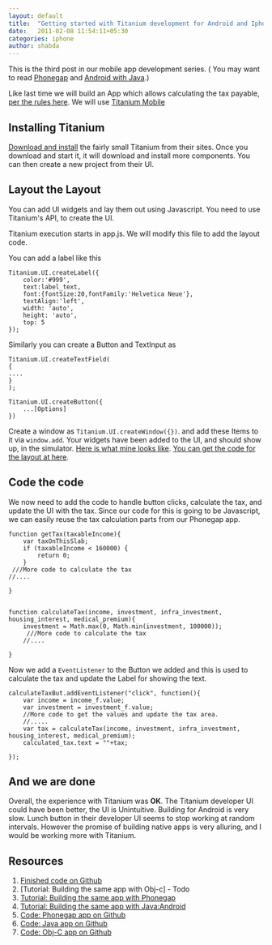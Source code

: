 ```yaml
---
layout: default
title:  "Getting started with Titanium development for Android and Iphone"
date:   2011-02-08 11:54:11+05:30
categories: iphone
author: shabda
---
```

This is the third post in our mobile app development series. ( You may want to read [Phonegap](http://agiliq.com/blog/2011/02/getting-started-with-phonegap-using-xcode-for-mobi/) and [Android with Java](http://agiliq.com/blog/2011/02/starting-android-app-developement-from-zero-to-app/).)

Like last time we will build an App which allows calculating the tax payable, [per the rules here](http://en.wikipedia.org/wiki/Income_tax_in_India). We will
use [Titanium Mobile](http://www.appcelerator.com/products/titanium-mobile-application-development/)

Installing Titanium
------------------------
[Download and install](http://www.appcelerator.com/products/download/) the fairly small Titanium from their sites. Once you download and start it,
it will download and install more components. You can then create a new project from their UI.

Layout the Layout
---------------------
You can add UI widgets and lay them out using Javascript. You need to use Titanium's API, to create
the UI.

Titanium execution starts in app.js. We will modify this file to add the layout code.

You can add a label like this

	Titanium.UI.createLabel({
		color:'#999',
		text:label_text,
		font:{fontSize:20,fontFamily:'Helvetica Neue'},
		textAlign:'left',
		width: 'auto',
		height: 'auto',
		top: 5
	});



Similarly you can create a Button and TextInput as

	Titanium.UI.createTextField(
	{
	....
	}
	);

	Titanium.UI.createButton({
		...[Options]
	})

Create a window as `Titanium.UI.createWindow({})`. and add these Items to it via `window.add`. Your widgets have been added to the UI, and should show up, in the simulator. [Here is what mine looks like](http://skitch.com/shabda/rpue1/ios-simulator). [You can get the code for the layout at here](https://github.com/agiliq/TaxCalculatorTitanium/blob/master/Resources/app.js).

Code the code
---------------------
We now need to add the code to handle button clicks, calculate the tax, and update the UI with the tax. Since our code for this is going to be
Javascript, we can easily reuse the tax calculation parts from our Phonegap app.



	function getTax(taxableIncome){
	    var taxOnThisSlab;
	    if (taxableIncome < 160000) {
	        return 0;
	    }
	 ///More code to calculate the tax
	//....

	}


	function calculateTax(income, investment, infra_investment, housing_interest, medical_premium){
		investment = Math.max(0, Math.min(investment, 100000));
		 ///More code to calculate the tax
		//....

	}

Now we add a `EventListener` to the Button we added and this is used to calculate the tax and update the Label for showing the text.

	calculateTaxBut.addEventListener("click", function(){
		var income = income_f.value;
		var investment = investment_f.value;
		//More code to get the values and update the tax area.
		//.....
		var tax = calculateTax(income, investment, infra_investment, housing_interest, medical_premium);
		calculated_tax.text = ""+tax;

    });


And we are done
-------------------
Overall, the experience with Titanium was **OK**. The Titanium developer UI could have been better, the UI
is Unintuitive. Building for Android is very slow. Lunch button in their developer UI seems to stop working at random intervals.
However the promise of building native apps is very alluring, and I would be working more with Titanium.

Resources
-------------
1. [Finished code on Github](https://github.com/agiliq/TaxCalculatorTitanium)
2. [Tutorial: Building the same app with Obj-c] - Todo
3. [Tutorial: Building the same app with Phonegap](http://agiliq.com/blog/2011/02/getting-started-with-phonegap-using-xcode-for-mobi/)
4. [Tutorial: Building the same app with Java:Android](http://agiliq.com/blog/2011/02/starting-android-app-developement-from-zero-to-app/)
5. [Code: Phonegap app on Github](https://github.com/agiliq/TaxCalculatorPhoneGap)
6. [Code: Java app on Github](https://github.com/agiliq/TaxCalculatorAndroid)
7. [Code: Obj-C app on Github](https://github.com/agiliq/TaxCalculatorIndia)




